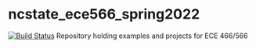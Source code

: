 # ncstate_ece566_spring2022
[![Build Status](https://travis-ci.com/jamesmtuck/ncstate_ece566_spring2022.svg?branch=main)](https://travis-ci.com/jamesmtuck/ncstate_ece566_spring2022)
Repository holding examples and projects for ECE 466/566
